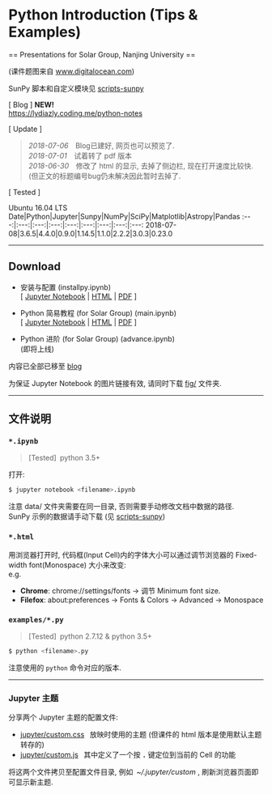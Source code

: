# Python Introduction (Tips & Examples)

== Presentations for Solar Group, Nanjing University ==

(课件题图来自 www.digitalocean.com)

SunPy 脚本和自定义模块见 [scripts-sunpy](https://coding.net/u/lydiazly/p/scripts-sunpy)

[ Blog ] **NEW!**<br>
https://lydiazly.coding.me/python-notes

[ Update ]
> *2018-07-06*&emsp;Blog已建好, 网页也可以预览了.<br>
> *2018-07-01*&emsp;试着转了 pdf 版本<br>
> *2018-06-30*&emsp;修改了 html 的显示, 去掉了侧边栏, 现在打开速度比较快. (但正文的标题编号bug仍未解决因此暂时去掉了.

[ Tested ]

Ubuntu 16.04 LTS
Date|Python|Jupyter|Sunpy|NumPy|SciPy|Matplotlib|Astropy|Pandas
:---:|:---:|:---:|:---:|:---:|:---:|:---:|:---:|:---:
2018-07-08|3.6.5|4.4.0|0.9.0|1.14.5|1.1.0|2.2.2|3.0.3|0.23.0

---

## Download

* 安装与配置 (installpy.ipynb)<br>
[
[Jupyter Notebook](https://coding.net/u/lydiazly/p/python-intro/git/raw/master/installpy.ipynb)
|
[HTML](https://lydiazly.coding.me/python-notes/_pages/installpy.html)
|
[PDF](https://coding.net/u/lydiazly/p/python-intro/git/raw/master/installpy.pdf)
]

* Python 简易教程 (for Solar Group) (main.ipynb)<br>
[
[Jupyter Notebook](https://coding.net/u/lydiazly/p/python-intro/git/raw/master/main.ipynb)
|
[HTML](https://lydiazly.coding.me/python-notes/_pages/main.html)
|
[PDF](https://coding.net/u/lydiazly/p/python-intro/git/raw/master/main.pdf)
]

* Python 进阶 (for Solar Group) (advance.ipynb)<br>
(即将上线)

内容已全部已移至 [blog](https://lydiazly.coding.me/python-notes)

为保证 Jupyter Notebook 的图片链接有效, 请同时下载 [fig/](https://coding.net/u/lydiazly/p/python-intro/git/tree/master/fig) 文件夹.

---

## 文件说明

### `*.ipynb`

> [Tested]&ensp;python 3.5+

打开:

```sh
$ jupyter notebook <filename>.ipynb
```
注意 data/ 文件夹需要在同一目录, 否则需要手动修改文档中数据的路径.<br>
SunPy 示例的数据请手动下载 (见 [scripts-sunpy](https://coding.net/u/lydiazly/p/scripts-sunpy))

### `*.html`
用浏览器打开时, 代码框(Input Cell)内的字体大小可以通过调节浏览器的 Fixed-width font(Monospace) 大小来改变:<br>
e.g.<br>
* **Chrome**: chrome://settings/fonts -> 调节 Minimum font size.<br>
* **Filefox**: about:preferences -> Fonts & Colors -> Advanced -> Monospace

### `examples/*.py`

> [Tested]&ensp;python 2.7.12 & python 3.5+

```sh
$ python <filename>.py
```

注意使用的 `python` 命令对应的版本.

---

### Jupyter 主题

分享两个 Jupyter 主题的配置文件:

* [jupyter/custom.css](https://coding.net/u/lydiazly/p/python-intro/git/raw/master/jupyter/custom.css)
&ensp;放映时使用的主题 (但课件的 html 版本是使用默认主题转存的)<br>
* [jupyter/custom.js](https://coding.net/u/lydiazly/p/python-intro/git/raw/master/jupyter/custom.js)
&ensp;其中定义了一个按 **`.`** 键定位到当前的 Cell 的功能

将这两个文件拷贝至配置文件目录, 例如&ensp;*~/.jupyter/custom* , 刷新浏览器页面即可显示新主题.

